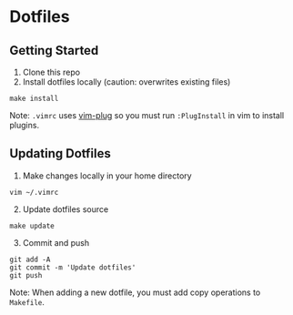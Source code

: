 # Dotfiles

## Getting Started

1. Clone this repo
2. Install dotfiles locally (caution: overwrites existing files)

```
make install
```

Note: `.vimrc` uses [vim-plug](https://github.com/junegunn/vim-plug) so you must run `:PlugInstall` in vim to install plugins.

## Updating Dotfiles

1. Make changes locally in your home directory

```
vim ~/.vimrc
```

2. Update dotfiles source

```
make update
```

3. Commit and push

```
git add -A
git commit -m 'Update dotfiles'
git push
```

Note: When adding a new dotfile, you must add copy operations to `Makefile`.

